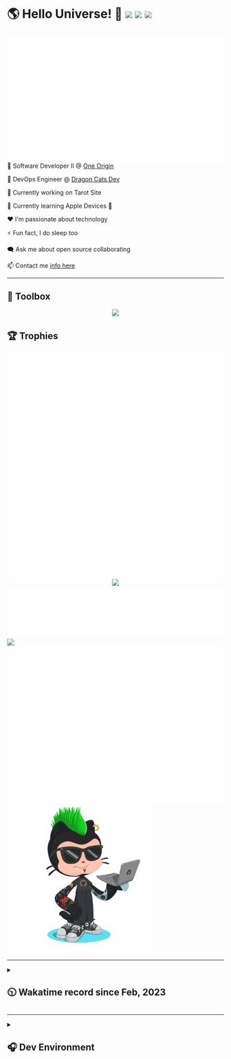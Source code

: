 <h1>🌎 Hello Universe! 👋
<img src='https://wakatime.com/badge/user/a61fe4dd-5464-48ee-825a-134d74f90884.svg?style=flat-square'>
<img src='https://api.visitorbadge.io/api/visitors?path=https%3A%2F%2Fgithub.com%2Fjmclain-origin&countColor=&style=flat-square' height='22'>
<img src='https://img.shields.io/github/followers/jmclain-origin?label=Followers&style=flat-square' height='22'>
</h1>

<img align='right' src='./assets/metrics.base.svg'>

💼 Software Developer II @ [One Origin](https://oneorigin.us/)

<!-- 💼 Engineer Consultant @ [Banyan Labs](https://banyanlabs.io/) -->

💼 DevOps Engineer @ [Dragon Cats Dev](https://DragonCats.dev/ "visit")

🔭 Currently working on Tarot Site

🌱 Currently learning Apple Devices 🤢

❤️ I'm passionate about technology

⚡ Fun fact, I do sleep too

🗨️ Ask me about open source collaborating

📫 Contact me [info here](https://www.joshmclain.com/#contact)

---

## 🧰 Toolbox

<p align="center">
  <a href="https://skillicons.dev">
    <img src="https://skillicons.dev/icons?i=md,html,css,js,regex,sass,tailwind,ts,react,styledcomponents,redux,next,gatsby,remix,vue,nuxt,nodejs,express,mongodb,jest,webpack,vite,rollup,docker,nginx,aws,heroku,vercel,netlify,linux,bash,powershell,vim,git,githubactions,github,gitlab,vscode,idea,maven,gradle,java,spring&theme=dark" />
  </a>
</p>

## 🏆 Trophies

<div align='center'>
<img src='./assets/metrics.plugin.achievements.compact.svg'>
<img src='./assets/metrics.plugin.habits.charts.svg'>
<img src='https://github-profile-trophy.vercel.app/?username=jmclain-origin&theme=darkhub&no-frame=true&margin-w=10'>
</div>

<div align=''>
<img src='./assets/metrics.plugin.habits.facts.svg'>
<img src='https://streak-stats.demolab.com?user=jmclain-origin&theme=dark' width='340'>
<div>
</div>

<img src='./assets/metrics.plugin.wakatime.svg'>
<img src='./assets/octocat.png' width='340'>
<!-- <img src='./assets/metrics.plugin.code.svg'> -->
</div>

---

<details>
<summary>

## 🕥 Wakatime record since Feb, 2023

</summary>

<!--START_SECTION:waka-->
![Code Time](http://img.shields.io/badge/Code%20Time-570%20hrs%2018%20mins-blue)

![Profile Views](http://img.shields.io/badge/Profile%20Views-10-blue)

**🐱 My GitHub Data** 

> 📦 136.7 kB Used in GitHub's Storage 
 > 
> 🏆 708 Contributions in the Year 2023
 > 
> 🚫 Not Opted to Hire
 > 
> 📜 22 Public Repositories 
 > 
> 🔑 25 Private Repositories 
 > 
**I'm an Early 🐤** 

```text
🌞 Morning                2789 commits        ██████░░░░░░░░░░░░░░░░░░░   24.72 % 
🌆 Daytime                4023 commits        █████████░░░░░░░░░░░░░░░░   35.66 % 
🌃 Evening                2977 commits        ███████░░░░░░░░░░░░░░░░░░   26.39 % 
🌙 Night                  1492 commits        ███░░░░░░░░░░░░░░░░░░░░░░   13.23 % 
```
📅 **I'm Most Productive on Monday** 

```text
Monday                   2546 commits        ██████░░░░░░░░░░░░░░░░░░░   22.57 % 
Tuesday                  1972 commits        ████░░░░░░░░░░░░░░░░░░░░░   17.48 % 
Wednesday                1763 commits        ████░░░░░░░░░░░░░░░░░░░░░   15.63 % 
Thursday                 1018 commits        ██░░░░░░░░░░░░░░░░░░░░░░░   09.02 % 
Friday                   1687 commits        ████░░░░░░░░░░░░░░░░░░░░░   14.95 % 
Saturday                 1392 commits        ███░░░░░░░░░░░░░░░░░░░░░░   12.34 % 
Sunday                   903 commits         ██░░░░░░░░░░░░░░░░░░░░░░░   08.00 % 
```


📊 **This Week I Spent My Time On** 

```text
🕑︎ Time Zone: America/Phoenix

💬 Programming Languages: 
Java                     4 hrs 58 mins       █████████████████████░░░░   82.19 % 
JavaScript               1 hr 3 mins         ████░░░░░░░░░░░░░░░░░░░░░   17.62 % 
TypeScript               0 secs              ░░░░░░░░░░░░░░░░░░░░░░░░░   00.18 % 
NPM Package json         0 secs              ░░░░░░░░░░░░░░░░░░░░░░░░░   00.01 % 

🔥 Editors: 
IntelliJ                 6 hrs 3 mins        █████████████████████████   100.00 % 

💻 Operating System: 
Mac                      6 hrs 3 mins        █████████████████████████   100.00 % 
```

**I Mostly Code in JavaScript** 

```text
TypeScript               16 repos            ███████░░░░░░░░░░░░░░░░░░   26.67 % 
CSS                      4 repos             ██░░░░░░░░░░░░░░░░░░░░░░░   06.67 % 
Java                     3 repos             █░░░░░░░░░░░░░░░░░░░░░░░░   05.00 % 
Dockerfile               1 repo              ░░░░░░░░░░░░░░░░░░░░░░░░░   01.67 % 
Vue                      1 repo              ░░░░░░░░░░░░░░░░░░░░░░░░░   01.67 % 
```




 Last Updated on 28/10/2023 18:36:45 UTC
<!--END_SECTION:waka-->

</details>

---

<details>
<summary>

## 🎧 Dev Environment

</summary>

> ### _I'm not a player 🐱 I just code a lot..._

<div align='center'>
<img src='https://spotify-github-profile.vercel.app/api/view?uid=31knnovcfatt7mqmu6yaa5htulxi&cover_image=true&theme=default&show_offline=false&background_color=121212' width='420'>
<img src='https://spotify-recently-played-readme.vercel.app/api?user=31knnovcfatt7mqmu6yaa5htulxi&width=400&count=10'>
</div>
</details>

<!-- ## Memes

who doesn't love memes?

![obi one](./assets/unfilimar_obi.jpg) -->

<!-- <div align='center'>
<img src='https://www.data-card-for-spotify.com/api/card?user_id=31knnovcfatt7mqmu6yaa5htulxi&hide_playing=1&hide_recents=1&limit=10&custom_title=jmclain-origin%20Spotify%20Data'>
</div> -->
